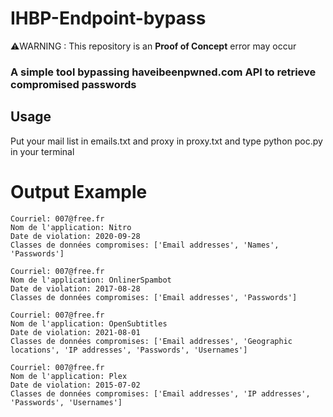 # IHBP-Endpoint-bypass
⚠️WARNING : This repository is an **Proof of Concept** error may occur
### A simple tool bypassing haveibeenpwned.com API to retrieve compromised passwords
## Usage
Put your mail list in emails.txt and proxy in proxy.txt and type python poc.py in your terminal

# Output Example
```
Courriel: 007@free.fr
Nom de l'application: Nitro
Date de violation: 2020-09-28
Classes de données compromises: ['Email addresses', 'Names', 'Passwords']

Courriel: 007@free.fr
Nom de l'application: OnlinerSpambot
Date de violation: 2017-08-28
Classes de données compromises: ['Email addresses', 'Passwords']

Courriel: 007@free.fr
Nom de l'application: OpenSubtitles
Date de violation: 2021-08-01
Classes de données compromises: ['Email addresses', 'Geographic locations', 'IP addresses', 'Passwords', 'Usernames']

Courriel: 007@free.fr
Nom de l'application: Plex
Date de violation: 2015-07-02
Classes de données compromises: ['Email addresses', 'IP addresses', 'Passwords', 'Usernames']
```
